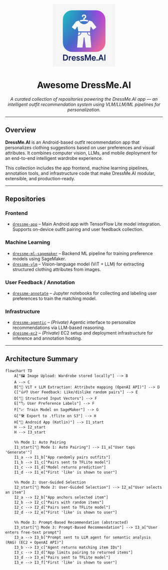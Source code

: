 <p align="center">
  <img src="assets/ic_launcher-playstore.png" alt="DressMe.AI Logo" width="200"/>
</p>

<h1 align="center">Awesome DressMe.AI</h1>

<p align="center">
  <em>A curated collection of repositories powering the DressMe.AI app — an intelligent outfit recommendation system using VLM/LLM/ML pipelines for personalization.</em>
</p>

---

## Overview

**DressMe.AI** is an Android-based outfit recommendation app that personalizes clothing suggestions based on user preferences and visual attributes. It combines computer vision, LLMs, and mobile deployment for an end-to-end intelligent wardrobe experience.

This collection includes the app frontend, machine learning pipelines, annotation tools, and infrastructure code that make DressMe.AI modular, extensible, and production-ready.

---

## Repositories

### Frontend

- [`dressme-app`](https://github.com/DressMe-AI/dressme-app) – Main Android app with TensorFlow Lite model integration. Supports on-device outfit pairing and user feedback collection.

### Machine Learning

- [`dressme-ml-sagemaker`](https://github.com/DressMe-AI/dressme-ml-sagemaker) – Backend ML pipeline for training preference models using SageMaker.
- [`dressme-vlm`](https://github.com/DressMe-AI/dressme-vlm) – Vision-language model (ViT + LLM) for extracting structured clothing attributes from images.

### User Feedback / Annotation

- [`dressme-annotate`](https://github.com/DressMe-AI/dressme-annotate) – Jupyter notebooks for collecting and labeling user preferences to train the matching model.

### Infrastructure

- [`dressme-agentic`](https://github.com/DressMe-AI/dressme-agentic) – *(Private)* Agentic interface to personalize recommendations via LLM-based reasoning.
- [`dressme-ec2`](https://github.com/DressMe-AI/dressme-ec2) – *(Private)* EC2 setup and deployment infrastructure for inference and annotation hosting.

---

## Architecture Summary
```mermaid
flowchart TD
    A["🖼️ Image Upload: Wardrobe stored locally"] --> B
    A --> C
    B["🧠 ViT + LLM Extraction: Attribute mapping (OpenAI API)"] --> D
    C["👍👎 User Feedback: Like/dislike random pairs"] --> E
    D["🧾 Structured Input Vectors"] --> F
    E["🏷️ User Preference Labels"] --> F
    F["📈 Train Model on SageMaker"] --> G
    G["🛠️ Export to .tflite on S3"] --> H
    H["📱 Android App (Kotlin)"] --> I1_start
    H --> I2_start
    H --> I3_start

    %% Mode 1: Auto Pairing
    I1_start["🤖 Mode 1: Auto Pairing"] --> I1_a["User taps 'Generate'"]
    I1_a --> I1_b["App randomly pairs outfits"]
    I1_b --> I1_c["Pairs sent to TFLite model"]
    I1_c --> I1_d["Model returns prediction"]
    I1_d --> I1_e["First 'like' is shown to user"]

    %% Mode 2: User-Guided Selection
    I2_start["🧍 Mode 2: User-Guided Selection"] --> I2_a["User selects an item"]
    I2_a --> I2_b["App anchors selected item"]
    I2_b --> I2_c["Pairs with random items"]
    I2_c --> I2_d["Pairs sent to TFLite model"]
    I2_d --> I2_e["First 'like' is shown to user"]

    %% Mode 3: Prompt-Based Recommendation (abstracted)
    I3_start["💬 Mode 3: Prompt-Based Recommendation"] --> I3_a["User enters free-text prompt"]
    I3_a --> I3_b["Prompt sent to LLM agent for semantic analysis (RAG) (EC2 + OpenAI API)"]
    I3_b --> I3_c["Agent returns matching item IDs"]
    I3_c --> I3_d["App limits pairing to returned items"]
    I3_d --> I3_e["Pairs sent to TFLite model"]
    I3_e --> I3_f["First 'like' is shown to user"]



